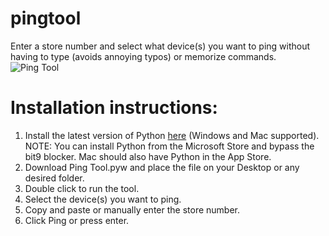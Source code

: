 # pingtool
Enter a store number and select what device(s) you want to ping without having to type (avoids annoying typos) or memorize commands.
![Ping Tool](https://github.com/TheCodesterr/pingtool/assets/34100586/21d163cb-9831-42cb-80c3-9fb459e997c5)
# Installation instructions: 
1. Install the latest version of Python [here](https://www.python.org/downloads/) (Windows and Mac supported).<br>
NOTE: You can install Python from the Microsoft Store and bypass the bit9 blocker. Mac should also have Python in the App Store.
3. Download Ping Tool.pyw and place the file on your Desktop or any desired folder.
4. Double click to run the tool.
5. Select the device(s) you want to ping.
6. Copy and paste or manually enter the store number.
7. Click Ping or press enter.
